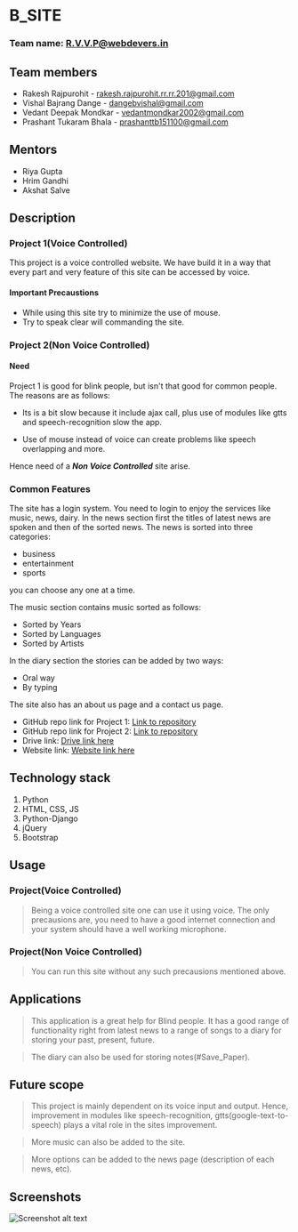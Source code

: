 # B_SITE

### Team name: R.V.V.P@webdevers.in

## Team members

- Rakesh Rajpurohit - rakesh.rajpurohit.rr.rr.201@gmail.com
- Vishal Bajrang Dange - dangebvishal@gmail.com
- Vedant Deepak Mondkar - vedantmondkar2002@gmail.com
- Prashant Tukaram Bhala - prashanttb151100@gmail.com

## Mentors

- Riya Gupta
- Hrim Gandhi
- Akshat Salve

## Description

### Project 1(Voice Controlled)

This project is a voice controlled website. We have build it in a way that every part and very feature of this site can be accessed by voice.

#### Important Precaustions

- While using this site try to minimize the use of mouse.
- Try to speak clear will commanding the site.

### Project 2(Non Voice Controlled)

#### Need

Project 1 is good for blink people, but isn't that good for common people. The reasons are as follows:

- Its is a bit slow because it include ajax call, plus use of modules like gtts and speech-recognition slow the app.

- Use of mouse instead of voice can create problems like speech overlapping and more.

Hence need of a _**Non Voice Controlled**_ site arise.

### Common Features

The site has a login system. You need to login to enjoy the services like music, news, dairy. In the news section first the titles of latest news are spoken and then of the sorted news. The news is sorted into three categories:

- business
- entertainment
- sports

you can choose any one at a time.

The music section contains music sorted as follows:

- Sorted by Years
- Sorted by Languages
- Sorted by Artists

In the diary section the stories can be added by two ways:

- Oral way
- By typing

The site also has an about us page and a contact us page.

- GitHub repo link for Project 1: [Link to repository](https://github.com/rakesh-201/R.V.V.P-webdevers.in)
- GitHub repo link for Project 2: [Link to repository](https://github.com/rakesh-201/R.V.V.P-webdevers.in_withoutSound)
- Drive link: [Drive link here](https://drive.google.com/)
- Website link: [Website link here](/#)

## Technology stack

1. Python
2. HTML, CSS, JS
3. Python-Django
4. jQuery
5. Bootstrap

## Usage

### Project(Voice Controlled)

> Being a voice controlled site one can use it using voice. The only precausions are, you need to have a good internet connection and your system should have a well working microphone.

### Project(Non Voice Controlled)

> You can run this site without any such precausions mentioned above.

## Applications

> This application is a great help for Blind people. It has a good range of functionality right from latest news to a range of songs to a diary for storing your past, present, future.

> The diary can also be used for storing notes(#Save_Paper).

## Future scope

> This project is mainly dependent on its voice input and output. Hence, improvement in modules like speech-recognition, gtts(google-text-to-speech) plays a vital role in the sites improvement.

> More music can also be added to the site.

> More options can be added to the news page (description of each news, etc).

## Screenshots

![Screenshot alt text](https://drive.google.com/file/d/1OIGL7ad9vuJAfSanxTyk6kVKWbcOWH2y/view?usp=sharing "Here is a screenshot")
